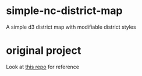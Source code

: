 # simple-nc-district-map
A simple d3 district map with modifiable district styles

# original project
Look at <a href="https://github.com/lindsaycarbonell/uncontested-candidates/">this repo</a> for reference
